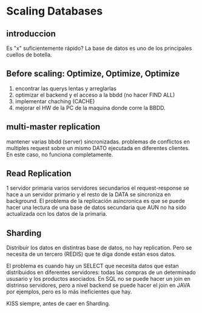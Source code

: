 # Scaling Databases

## introduccion

Es "x" suficientemente rápido?
La base de datos es uno de los principales cuellos de botella.

## Before scaling: Optimize, Optimize, Optimize

1. encontrar las querys lentas y arreglarlas
2. optimizar el backend y el acceso a la bbdd (no hacer FIND ALL)
3. implementar chaching (CACHE)
4. mejorar el HW de la PC de la maquina donde corre la BBDD.

## multi-master replication

mantener varias bbdd (server) sincronizadas.
problemas de conflictos en multiples request sobre un mismo DATO ejecutada en diferentes clientes. En este caso, no funciona completamente.

## Read Replication

1 servidor primaria
varios servidores secundarios
el request-response se hace a un servidor primario y el resto de la DATA se sincroniza en background.
El problema de la replicación asincronica es que se puede hacer una lectura de una base de datos secundaria que AUN no ha sido actualizada ocn los datos de la primaria.

## Sharding

Distribuir los datos en distintras base de datos, no hay replication. Pero se necesita de un tercero (REDIS) que te diga donde están esos datos.

El problema es cuando hay un SELECT que necesita datos que estan distribuidos en diferentes servidores: todas las compras de un determinado ususario y los productos asociados. En SQL no se puede hacer un join en distrinso servidores, pero a nivel backend se puede hacer el join en JAVA por ejemplos, pero es lo más ineficientes que hay. 


KISS siempre, antes de caer en Sharding.
